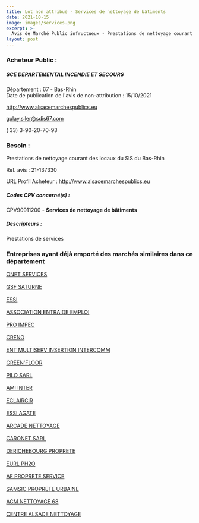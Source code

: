 ```yaml
---
title: Lot non attribué - Services de nettoyage de bâtiments
date: 2021-10-15
image: images/services.png
excerpt: >-
  Avis de Marché Public infructueux - Prestations de nettoyage courant des locaux du SIS du Bas-Rhin
layout: post
---
```


### Acheteur Public :
##### SCE DEPARTEMENTAL INCENDIE ET SECOURS
Département : 67 - Bas-Rhin<br/>
Date de publication de l'avis de non-attribution : 15/10/2021


http://www.alsacemarchespublics.eu

gulay.siler@sdis67.com

( 33) 3-90-20-70-93
### Besoin :

Prestations de nettoyage courant des locaux du SIS du Bas-Rhin

Ref. avis : 21-137330

URL Profil Acheteur : http://www.alsacemarchespublics.eu

##### Codes CPV concerné(s) :
CPV90911200 - **Services de nettoyage de bâtiments** <br/>

##### Descripteurs :
Prestations de services <br/>

### Entreprises ayant déjà emporté des marchés similaires dans ce département
<a href="/entreprise-543/siren-067800425">ONET SERVICES</a><br/><br/>
<a href="/entreprise-544/siren-306795600">GSF SATURNE</a><br/><br/>
<a href="/entreprise-547/siren-327435137">ESSI</a><br/><br/>
<a href="/entreprise-550/siren-350584769">ASSOCIATION ENTRAIDE EMPLOI</a><br/><br/>
<a href="/entreprise-551/siren-379129497">PRO IMPEC</a><br/><br/>
<a href="/entreprise-554/siren-393949052">CRENO</a><br/><br/>
<a href="/entreprise-557/siren-412632465">ENT MULTISERV INSERTION INTERCOMM</a><br/><br/>
<a href="/entreprise-559/siren-423964857">GREEN'FLOOR</a><br/><br/>
<a href="/entreprise-559/siren-428807689">PILO SARL</a><br/><br/>
<a href="/entreprise-565/siren-483500559">AMI INTER</a><br/><br/>
<a href="/entreprise-567/siren-495198434">ECLAIRCIR</a><br/><br/>
<a href="/entreprise-571/siren-533603171">ESSI AGATE</a><br/><br/>
<a href="/entreprise-572/siren-572002186">ARCADE NETTOYAGE</a><br/><br/>
<a href="/entreprise-573/siren-656580073">CARONET SARL</a><br/><br/>
<a href="/entreprise-573/siren-702021114">DERICHEBOURG PROPRETE</a><br/><br/>
<a href="/entreprise-574/siren-750617573">EURL PH2O</a><br/><br/>
<a href="/entreprise-576/siren-798147666">AF PROPRETE SERVICE</a><br/><br/>
<a href="/entreprise-578/siren-814632642">SAMSIC PROPRETE URBAINE</a><br/><br/>
<a href="/entreprise-581/siren-841084049">ACM NETTOYAGE 68</a><br/><br/>
<a href="/entreprise-582/siren-883596769">CENTRE ALSACE NETTOYAGE</a><br/><br/>
